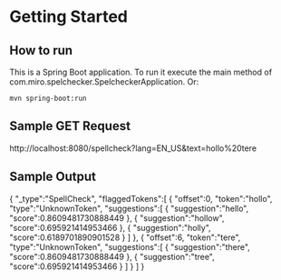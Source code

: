 # Getting Started

## How to run 

This is a Spring Boot application. To run it execute the main method of com.miro.spelchecker.SpelcheckerApplication. Or: 

```shell
mvn spring-boot:run
```


## Sample GET Request
http://localhost:8080/spellcheck?lang=EN_US&text=hollo%20tere

## Sample Output

{
"_type":"SpellCheck",
"flaggedTokens":[
{
"offset":0,
"token":"hollo",
"type":"UnknownToken",
"suggestions":[
{
"suggestion":"hello",
"score":0.8609481730888449
},
{
"suggestion":"hollow",
"score":0.695921414953466
},
{
"suggestion":"holly",
"score":0.6189701890901528
}
]
},
{
"offset":6,
"token":"tere",
"type":"UnknownToken",
"suggestions":[
{
"suggestion":"there",
"score":0.8609481730888449
},
{
"suggestion":"tree",
"score":0.695921414953466
}
]
}
]
}


